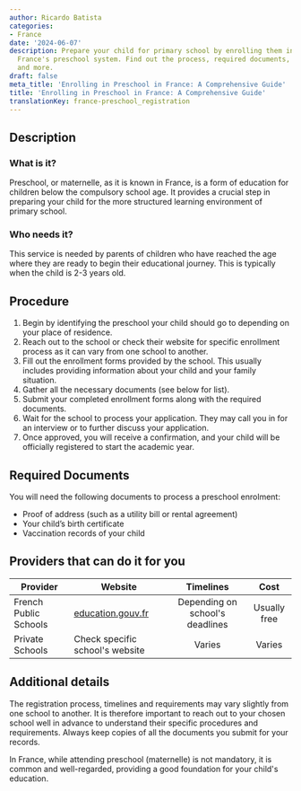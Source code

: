 ```yaml
---
author: Ricardo Batista
categories:
- France
date: '2024-06-07'
description: Prepare your child for primary school by enrolling them in maternelle,
  France's preschool system. Find out the process, required documents, providers,
  and more.
draft: false
meta_title: 'Enrolling in Preschool in France: A Comprehensive Guide'
title: 'Enrolling in Preschool in France: A Comprehensive Guide'
translationKey: france-preschool_registration
---
```



## Description
### What is it?
Preschool, or maternelle, as it is known in France, is a form of education for children below the compulsory school age. It provides a crucial step in preparing your child for the more structured learning environment of primary school.

### Who needs it?
This service is needed by parents of children who have reached the age where they are ready to begin their educational journey. This is typically when the child is 2-3 years old. 

## Procedure
1. Begin by identifying the preschool your child should go to depending on your place of residence. 
2. Reach out to the school or check their website for specific enrollment process as it can vary from one school to another.
3. Fill out the enrollment forms provided by the school. This usually includes providing information about your child and your family situation.
4. Gather all the necessary documents (see below for list).
5. Submit your completed enrollment forms along with the required documents.
6. Wait for the school to process your application. They may call you in for an interview or to further discuss your application.
7. Once approved, you will receive a confirmation, and your child will be officially registered to start the academic year.

## Required Documents
You will need the following documents to process a preschool enrolment:

- Proof of address (such as a utility bill or rental agreement)
- Your child’s birth certificate
- Vaccination records of your child


## Providers that can do it for you

| Provider        |     Website     |     Timelines    |       Cost      |
| --------------- | --------------- |  :-------------: | :-------------: |
| French Public Schools      |  [education.gouv.fr](http://www.education.gouv.fr/)       |      Depending on school's deadlines      |        Usually free       |
|Private Schools| Check specific school's website| Varies| Varies|

## Additional details
The registration process, timelines and requirements may vary slightly from one school to another. It is therefore important to reach out to your chosen school well in advance to understand their specific procedures and requirements. Always keep copies of all the documents you submit for your records.

 In France, while attending preschool (maternelle) is not mandatory, it is common and well-regarded, providing a good foundation for your child's education.